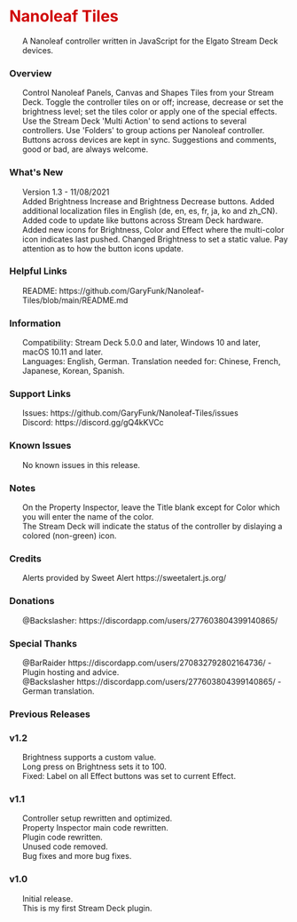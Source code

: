 <style>
	H1 {
		color: #d00000;
	}
</style>

<h1>Nanoleaf Tiles</h1>
<ul>
A Nanoleaf controller written in JavaScript for the Elgato Stream Deck devices.<br />
</ul>

<h3>Overview</h3>
<ul>
Control Nanoleaf Panels, Canvas and Shapes Tiles from your Stream Deck.
Toggle the controller tiles on or off; increase, decrease or set the brightness level; set the tiles color or apply one of the special effects.
Use the Stream Deck 'Multi Action' to send actions to several controllers.
Use 'Folders' to group actions per Nanoleaf controller.
Buttons across devices are kept in sync.
Suggestions and comments, good or bad, are always welcome.<br />
</ul>

<h3>What's New</h3>
<ul>
Version 1.3 - 11/08/2021<br />
Added Brightness Increase and Brightness Decrease buttons.
Added additional localization files in English (de, en, es, fr, ja, ko and zh_CN).
Added code to update like buttons across Stream Deck hardware.
Added new icons for Brightness, Color and Effect where the multi-color icon indicates last pushed.
Changed Brightness to set a static value.
Pay attention as to how the button icons update.<br />
</ul>

<h3>Helpful Links</h3>
<ul>
README: https://github.com/GaryFunk/Nanoleaf-Tiles/blob/main/README.md<br />
</ul>

<h3>Information</h3>
<ul>
Compatibility: Stream Deck 5.0.0 and later, Windows 10 and later, macOS 10.11 and later.<br />
Languages: English, German. Translation needed for: Chinese, French, Japanese, Korean, Spanish.<br />
</ul>

<h3>Support Links</h3>
<ul>
Issues:  https://github.com/GaryFunk/Nanoleaf-Tiles/issues<br />
Discord: https://discord.gg/gQ4kKVCc<br />
</ul>

<h3>Known Issues</h3>
<ul>
No known issues in this release.<br />
</ul>

<h3>Notes</h3>
<ul>
On the Property Inspector, leave the Title blank except for Color which you will enter the name of the color.<br />
The Stream Deck will indicate the status of the controller by dislaying a colored (non-green) icon.<br />
</ul>

<h3>Credits</h3>
<ul>
Alerts provided by Sweet Alert https://sweetalert.js.org/<br />
</ul>

<h3>Donations</h3>
<ul>
@Backslasher: https://discordapp.com/users/277603804399140865/<br />
</ul>

<h3>Special Thanks</h3>
<ul>
@BarRaider https://discordapp.com/users/270832792802164736/ - Plugin hosting and advice.<br />
@Backslasher https://discordapp.com/users/277603804399140865/ - German translation.<br />
</ul>

<h3>Previous Releases</h3>

<h3>v1.2</h3>
<ul>
Brightness supports a custom value.<br />
Long press on Brightness sets it to 100.<br />
Fixed: Label on all Effect buttons was set to current Effect.<br />
</ul>

<h3>v1.1</h3>
<ul>
Controller setup rewritten and optimized.<br />
Property Inspector main code rewritten.<br />
Plugin code rewritten.<br />
Unused code removed.<br />
Bug fixes and more bug fixes.<br />
</ul>

<h3>v1.0</h3>
<ul>
Initial release.<br />
This is my first Stream Deck plugin.<br />
</ul>
